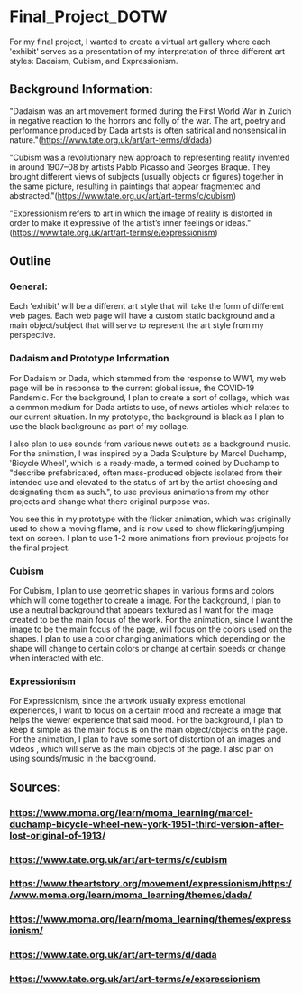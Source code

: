 # Final_Project_DOTW
For my final project, I wanted to create a virtual art gallery where each 'exhibit' serves as a presentation of my interpretation of three different art styles: Dadaism, Cubism, and Expressionism. 

## Background Information:
"Dadaism was an art movement formed during the First World War in Zurich in negative reaction to the horrors and folly of the war. The art, poetry and performance produced by Dada artists is often satirical and nonsensical in nature."(https://www.tate.org.uk/art/art-terms/d/dada)

"Cubism was a revolutionary new approach to representing reality invented in around 1907–08 by artists Pablo Picasso and Georges Braque. They brought different views of subjects (usually objects or figures) together in the same picture, resulting in paintings that appear fragmented and abstracted."(https://www.tate.org.uk/art/art-terms/c/cubism)

"Expressionism refers to art in which the image of reality is distorted in order to make it expressive of the artist’s inner feelings or ideas."(https://www.tate.org.uk/art/art-terms/e/expressionism)


## Outline
### General:
Each 'exhibit' will be a different art style that will take the form of different web pages. Each web page will have a custom static background and a main object/subject that will serve to represent the art style from my perspective.

### Dadaism and Prototype Information
For Dadaism or Dada, which stemmed from the response to WW1, my web page will be in response to the current global issue, the COVID-19 Pandemic. For the background, I plan to create a sort of collage, which was a common medium for Dada artists to use, of news articles which relates to our current situation. In my prototype, the background is black as I plan to use the black background as part of my collage. 

I also plan to use sounds from various news outlets as a background music. For the animation, I was inspired by a Dada Sculpture by Marcel Duchamp, 'Bicycle Wheel', which is a ready-made, a termed coined by Duchamp  to "describe prefabricated, often mass-produced objects isolated from their intended use and elevated to the status of art by the artist choosing and designating them as such.", to use previous animations from my other projects and change what there original purpose was.

You see this in my prototype with the flicker animation, which was originally used to show a moving flame, and is now used to show flickering/jumping  text on screen. I plan to use 1-2 more animations from previous projects for the final project.

### Cubism
For Cubism, I plan to use geometric shapes in various forms and colors which will come together to create a image. For the background, I plan to use a neutral background that appears textured as I want for the image created to be the main focus of the work. For the animation, since I want the image to be the main focus of the page, will focus on the colors used on the shapes. I plan to use a color changing animations which depending on the shape will change to certain colors or change at certain speeds or change when interacted with etc. 

### Expressionism
For Expressionism, since the artwork usually express emotional experiences, I want to focus on a certain mood and recreate a image that helps the viewer experience that said mood. For the background, I plan to keep it simple as the main focus is on the main object/objects on the page. For the animation, I plan to have some sort of distortion of an images and videos , which will serve as the main objects of the page. I also plan on using sounds/music in the background. 

## Sources:
### https://www.moma.org/learn/moma_learning/marcel-duchamp-bicycle-wheel-new-york-1951-third-version-after-lost-original-of-1913/
### https://www.tate.org.uk/art/art-terms/c/cubism
### https://www.theartstory.org/movement/expressionism/https://www.moma.org/learn/moma_learning/themes/dada/
### https://www.moma.org/learn/moma_learning/themes/expressionism/
### https://www.tate.org.uk/art/art-terms/d/dada
### https://www.tate.org.uk/art/art-terms/e/expressionism

